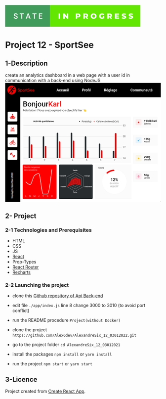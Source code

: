 <img src="https://github.com/Alex6dev/AlexandreSix_12_03012022/blob/main/src/assets/state-in-progress.svg" alt="badges"/>

# Project 12 - SportSee

## 1-Description
create an analytics dashboard in a web page with a user id in communication with a back-end using NodeJS
<img src='https://github.com/Alex6dev/AlexandreSix_12_03012022/blob/main/src/assets/CaptureDecran.png' alt="screenshot"/>

## 2- Project

### 2-1 Technologies and Prerequisites
- HTML
- CSS
- JS
- [React](https://fr.reactjs.org/)
- Prop-Types
- [React Router](https://reactrouter.com/)
- [Recharts](https://recharts.org/en-US/)

### 2-2 Launching the project

- clone this [Github repository of Api Back-end](https://github.com/OpenClassrooms-Student-Center/P9-front-end-dashboard)

- edit file `./app/index.js` line 8 change 3000 to 3010 (to avoid port conflict)

- run the README procedure `Project(without Docker)`

- clone the project 
`https://github.com/Alex6dev/AlexandreSix_12_03012022.git` 

- go to the project folder 
`cd AlexandreSix_12_03012021`

- install the packages
`npm install` or `yarn install`

- run the project 
`npm start` or `yarn start` 

## 3-Licence
Project created from [Create React App](https://github.com/facebook/create-react-app).